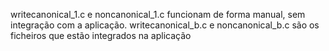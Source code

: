 writecanonical_1.c e noncanonical_1.c funcionam de forma manual, sem integração com a aplicação.
writecanonical_b.c e noncanonical_b.c são os ficheiros que estão integrados na aplicação

